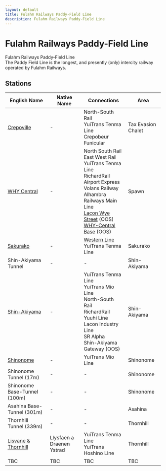 ```yaml
---
layout: default
title: Fulahm Railways Paddy-Field Line
description: Fulahm Railways Paddy-Field Line
---
```


# Fulahm Railways Paddy-Field Line

Fulahm Railways Paddy-Field Line<br>
The Paddy Field Line is the longest, and presently (only) intercity railway operated by Fulahm Railways.

## Stations

English Name | Native Name | Connections | Area
--- | --- | --- | ---
[Crepoville](/rail-stations/crepoville) | - | North-South Rail<br>YuiTrans Tenma Line<br>Crepobeur Funicular<br> | Tax Evasion Chalet
[WHY Central](/rail-stations/why-central) | - | North South Rail<br>East West Rail<br>YuiTrans Tenma Line<br>RichardRail Airport Express<br>Volans Railway<br>Alhambra Railways Main Line<br>[Lacon Wye Street](/rail-stations/lcn-wye-street) (OOS)<br> [WHY-Central Base](why-central-base) (OOS)| Spawn
[Sakurako](/rail-stations/sakurako) | - | [Western Line](shr-western-line)<br> YuiTrans Tenma Line<br> | Sakurako
Shin-Akiyama Tunnel | - | - | Shin-Akiyama
[Shin-Akiyama](/rail-stations/shin-akiyama) | - | YuiTrans Tenma Line<br> YuiTrans Mio Line<br> North-South Rail<br> RichardRail Yuuhi Line<br> Lacon Industry Line<br> SR Alpha<br> Shin-Akiyama Gateway (OOS) | Shin-Akiyama
[Shinonome](/rail-stations/shinonome) | - | YuiTrans Mio Line| Shinonome 
Shinonome Tunnel (17m) | - | - | Shinonome
Shinonome Base-Tunnel (100m) | - | - | Shinonome
Asahina Base-Tunnel (301m) | - | - | Asahina
Thornhill Tunnel (339m) | - | - | Thornhill
[Lisvane & Thornhill]() | Llysfaen a Draenen Ystrad | YuiTrans Tenma Line<br> YuiTrans Hoshino Line<br>| Thornhill
TBC | TBC | TBC | TBC 

